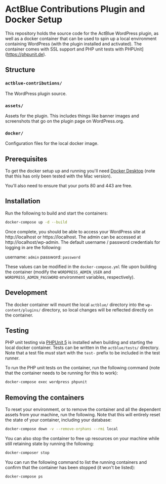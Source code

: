 # ActBlue Contributions Plugin and Docker Setup

This repository holds the source code for the ActBlue WordPress plugin, as well as a docker container that can be used to spin up a local environment containing WordPress (with the plugin installed and activated). The container comes with SSL support and PHP unit tests with PHPUnit](https://phpunit.de).

## Structure

### `actblue-contributions/`
The WordPress plugin source.

### `assets/`
Assets for the plugin. This includes things like banner images and screenshots that go on the plugin page on WordPress.org.

### `docker/`
Configuration files for the local docker image.

## Prerequisites

To get the docker setup up and running you'll need [Docker Desktop](https://www.docker.com/products/docker-desktop) (note that this has only been tested with the Mac version).

You'll also need to ensure that your ports 80 and 443 are free.

## Installation

Run the following to build and start the containers:

```sh
docker-compose up -d --build
```

Once complete, you should be able to access your WordPress site at http://localhost or https://localhost. The admin can be accessed at http://localhost/wp-admin. The default username / password credentials for logging in are the following:

username: `admin`
password: `password`

These values can be modified in the `docker-compose.yml` file upon building the container (modify the `WORDPRESS_ADMIN_USER` and `WORDPRESS_ADMIN_PASSWORD` environment variables, respectively).

## Development

The docker container will mount the local `actblue/` directory into the `wp-content/plugins/` directory, so local changes will be reflected directly on the container.

## Testing

PHP unit testing via [PHPUnit 5](https://phpunit.de/getting-started/phpunit-5.html) is installed when building and starting the local docker container. Tests can be written in the `actblue/tests/` directory. Note that a test file _must_ start with the `test-` prefix to be included in the test runner.

To run the PHP unit tests on the container, run the following command (note that the container needs to be running for this to work):

```sh
docker-compose exec wordpress phpunit
```

## Removing the containers

To reset your environment, or to remove the container and all the dependent assets from your machine, run the following. Note that this will entirely reset the state of your container, including your database:

```sh
docker-compose down -v --remove-orphans --rmi local
```

You can also stop the container to free up resources on your machine while still retaining state by running the following:

```sh
docker-composer stop
```

You can run the following command to list the running containers and confirm that the container has been stopped (it won't be listed):

```sh
docker-compose ps
```
